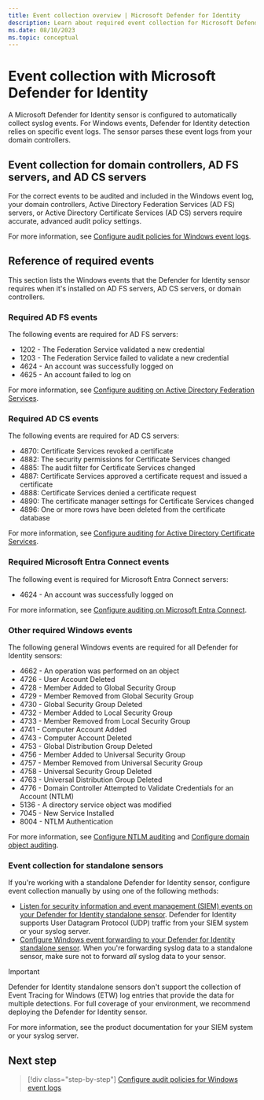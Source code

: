 ```yaml
---
title: Event collection overview | Microsoft Defender for Identity
description: Learn about required event collection for Microsoft Defender for Identity sensors on domain controllers, AD FS, and AD CS.
ms.date: 08/10/2023
ms.topic: conceptual
---
```


# Event collection with Microsoft Defender for Identity

A Microsoft Defender for Identity sensor is configured to automatically collect syslog events. For Windows events, Defender for Identity detection relies on specific event logs. The sensor parses these event logs from your domain controllers.

## Event collection for domain controllers, AD FS servers, and AD CS servers

For the correct events to be audited and included in the Windows event log, your domain controllers, Active Directory Federation Services (AD FS) servers, or Active Directory Certificate Services (AD CS) servers require accurate, advanced audit policy settings.

For more information, see [Configure audit policies for Windows event logs](../configure-windows-event-collection.md).

## Reference of required events

This section lists the Windows events that the Defender for Identity sensor requires when it's installed on AD FS servers, AD CS servers, or domain controllers.

### Required AD FS events

The following events are required for AD FS servers:

- 1202 - The Federation Service validated a new credential
- 1203 - The Federation Service failed to validate a new credential
- 4624 - An account was successfully logged on
- 4625 - An account failed to log on

For more information, see [Configure auditing on Active Directory Federation Services](../configure-windows-event-collection.md#configure-auditing-on-active-directory-federation-services).

### Required AD CS events

The following events are required for AD CS servers:

- 4870: Certificate Services revoked a certificate
- 4882: The security permissions for Certificate Services changed
- 4885: The audit filter for Certificate Services changed
- 4887: Certificate Services approved a certificate request and issued a certificate
- 4888: Certificate Services denied a certificate request
- 4890: The certificate manager settings for Certificate Services changed
- 4896: One or more rows have been deleted from the certificate database

For more information, see [Configure auditing for Active Directory Certificate Services](../configure-windows-event-collection.md#configure-auditing-for-active-directory-certificate-services).

### Required Microsoft Entra Connect events

The following event is required for Microsoft Entra Connect servers:

- 4624 - An account was successfully logged on

For more information, see [Configure auditing on Microsoft Entra Connect](../configure-windows-event-collection.md#configure-auditing-for-entra-connect).

### Other required Windows events

The following general Windows events are required for all Defender for Identity sensors:

- 4662 - An operation was performed on an object
- 4726 - User Account Deleted
- 4728 - Member Added to Global Security Group
- 4729 - Member Removed from Global Security Group
- 4730 - Global Security Group Deleted
- 4732 - Member Added to Local Security Group
- 4733 - Member Removed from Local Security Group
- 4741 - Computer Account Added
- 4743 - Computer Account Deleted
- 4753 - Global Distribution Group Deleted
- 4756 - Member Added to Universal Security Group
- 4757 - Member Removed from Universal Security Group
- 4758 - Universal Security Group Deleted
- 4763 - Universal Distribution Group Deleted
- 4776 - Domain Controller Attempted to Validate Credentials for an Account (NTLM)
- 5136 - A directory service object was modified
- 7045 - New Service Installed
- 8004 - NTLM Authentication

For more information, see [Configure NTLM auditing](../configure-windows-event-collection.md#configure-ntlm-auditing) and [Configure domain object auditing](../configure-windows-event-collection.md#configure-domain-object-auditing).

### Event collection for standalone sensors

If you're working with a standalone Defender for Identity sensor, configure event collection manually by using one of the following methods:

- [Listen for security information and event management (SIEM) events on your Defender for Identity standalone sensor](configure-event-collection.md). Defender for Identity supports User Datagram Protocol (UDP) traffic from your SIEM system or your syslog server.
- [Configure Windows event forwarding to your Defender for Identity standalone sensor](configure-event-forwarding.md). When you're forwarding syslog data to a standalone sensor, make sure not to forward *all* syslog data to your sensor.

> [!IMPORTANT]
> Defender for Identity standalone sensors don't support the collection of Event Tracing for Windows (ETW) log entries that provide the data for multiple detections. For full coverage of your environment, we recommend deploying the Defender for Identity sensor.

For more information, see the product documentation for your SIEM system or your syslog server.

## Next step

> [!div class="step-by-step"]
> [Configure audit policies for Windows event logs](../configure-windows-event-collection.md)
